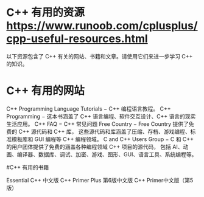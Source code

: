 # C++ 有用的资源  https://www.runoob.com/cplusplus/cpp-useful-resources.html

以下资源包含了 C++ 有关的网站、书籍和文章。请使用它们来进一步学习 C++ 的知识。

# C++ 有用的网站

C++ Programming Language Tutorials  − C++ 编程语言教程。
C++ Programming                     − 这本书涵盖了 C++ 语言编程、软件交互设计、C++ 语言的现实生活应用。
C++ FAQ                             − C++ 常见问题
Free Country                        − Free Country 提供了免费的 C++ 源代码和 C++ 库，
                                      这些源代码和库涵盖了压缩、存档、游戏编程、标准模板库和 GUI 编程等 C++ 编程领域。
C and C++ Users Group               − C 和 C++ 的用户团体提供了免费的涵盖各种编程领域 C++ 项目的源代码，
                                      包括 AI、动画、编译器、数据库、调试、加密、游戏、图形、GUI、语言工具、系统编程等。


#C++ 有用的书籍

Essential C++ 中文版
C++ Primer Plus 第6版中文版
C++ Primer中文版（第5版）
